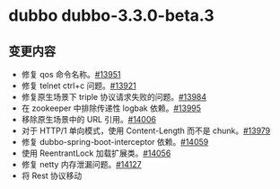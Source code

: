 # dubbo dubbo-3.3.0-beta.3

## 变更内容

- 修复 qos 命令名称。[#13951](https://github.com/apache/dubbo/pull/13951)
- 修复 telnet ctrl+c 问题。[#13921](https://github.com/apache/dubbo/pull/13921)
- 修复原生场景下 triple 协议请求失败的问题。[#13984](https://github.com/apache/dubbo/pull/13984)
- 在 zookeeper 中排除传递性 logbak 依赖。[#13995](https://github.com/apache/dubbo/pull/13995)
- 移除原生场景中的 URL 引用。[#14006](https://github.com/apache/dubbo/pull/14006)
- 对于 HTTP/1 单向模式，使用 Content-Length 而不是 chunk。[#13979](https://github.com/apache/dubbo/pull/13979)
- 修复 dubbo-spring-boot-interceptor 依赖。[#14059](https://github.com/apache/dubbo/pull/14059)
- 使用 ReentrantLock 加载扩展类。[#14056](https://github.com/apache/dubbo/pull/14056)
- 修复 netty 内存泄漏问题。[#14127](https://github.com/apache/dubbo/pull/14127)
- 将 Rest 协议移动